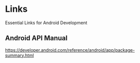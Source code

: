 # Links
Essential Links for Android Development
## Android API Manual
https://developer.android.com/reference/android/app/package-summary.html
